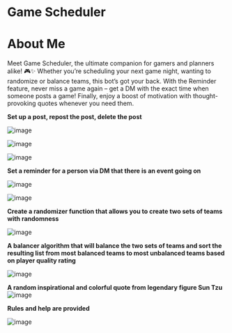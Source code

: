 # Game Scheduler 

# About Me
Meet Game Scheduler, the ultimate companion for gamers and planners alike! 🎮✨ Whether you’re scheduling your next game night, wanting to randomize or balance teams, this bot’s got your back. With the Reminder feature, never miss a game again – get a DM with the exact time when someone posts a game! Finally, enjoy a boost of motivation with thought-provoking quotes whenever you need them. 

**Set up a post, repost the post, delete the post**

![image](https://github.com/user-attachments/assets/33329e48-0fdc-476e-9dd2-f94f748b7de7)

![image](https://github.com/user-attachments/assets/82bec24d-c43e-4feb-b189-c0015fc03e88)

![image](https://github.com/user-attachments/assets/6b2f1ae0-77f0-4724-8b2e-5f724b569d98)

**Set a reminder for a person via DM that there is an event going on**

![image](https://github.com/user-attachments/assets/9e2c9e24-2579-41cc-8fe3-2a30bf5f4e83)

![image](https://github.com/user-attachments/assets/512a80dd-35ce-4d13-b201-d915327e84bc)

**Create a randomizer function that allows you to create two sets of teams with randomness**

![image](https://github.com/user-attachments/assets/b5eca948-6cc6-4a33-b746-c3fbd5525d78)


**A balancer algorithm that will balance the two sets of teams and sort the resulting list from most balanced teams to most unbalanced teams based on player quality rating**

![image](https://github.com/user-attachments/assets/e667c33d-953a-46e9-baa8-88f4c8ac0655)


**A random inspirational and colorful quote from legendary figure Sun Tzu**
![image](https://github.com/user-attachments/assets/2e9de826-0eba-4421-87b5-a83778323043)

**Rules and help are provided**

![image](https://github.com/user-attachments/assets/15c5c5ef-3f9b-4c0a-b012-38b3a579013b)




